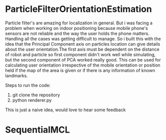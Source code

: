 # ParticleFilterOrientationEstimation

Particle filter's are  amazing for localization in general. But i was facing a problem when working on indoor positioning because mobile phone's sensors are not reliable and 
the way the user holds the phone matters. Handling all the cases was getting difficult to manage. So i built this with the idea that
the Principal Component axis on particles location can give details about the user orientation.The first axis must be dependent on the distance of robot and particle
so first component didn't work well while simulating, but the second component of PCA worked really good. This can be used for calculating user orientation irrespective of the mobile orientation or position held if the map of the area is given or if there is any information of known landmarks.

Steps to run the code:

1) git clone the repository
2) python renderer.py

This is just a naive idea, would love to hear some feedback
# SequentialMCL
